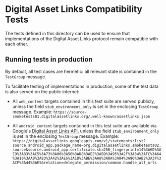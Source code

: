 # Digital Asset Links Compatibility Tests

The tests defined in this directory can be used to ensure that implementations
of the Digital Asset Links protocol remain compatible with each other.

## Running tests in production

By default, all test cases are hermetic: all relevant state is contained in the
`TestGroup` message.

To facilitate testing of implementations in production, some of the test data is
also served on the public internet:

* All `web_content` targets contained in this test suite are served publicly,
  unless the field `stub_environment_only` is set in the enclosing `TestGroup`
  message.  Example:
  `https://source-smoketests01.digitalassetlinks.org/.well-known/assetlinks.json`

* All `android_content` targets contained in this test suite are available via
  Google's [Digital Asset Links
  API](https://developers.google.com/digital-asset-links/), unless the field
  `stub_environment_only` is set in the enclosing `TestGroup` message.
  Example:
  `https://digitalassetlinks.googleapis.com/v1/statements:list?source.android_app.package_name=org.digitalassetlinks.smoketests02.source&source.android_app.certificate.sha256_fingerprint=14%3A6D%3AE9%3A83%3AC5%3A73%3A06%3A50%3AD8%3AEE%3AB9%3A95%3A2F%3A34%3AFC%3A64%3A16%3AA0%3A83%3A42%3AE6%3A1D%3ABE%3AA8%3A8A%3A04%3A96%3AB2%3A3F%3ACF%3A44%3AE5&relation=delegate_permission/common.handle_all_urls`
